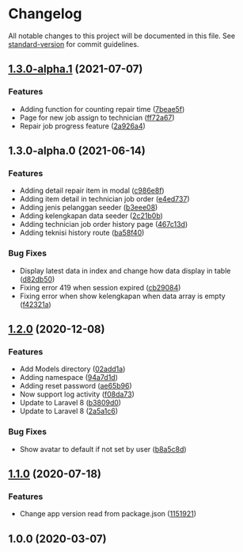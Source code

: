 # Changelog

All notable changes to this project will be documented in this file. See [standard-version](https://github.com/conventional-changelog/standard-version) for commit guidelines.

## [1.3.0-alpha.1](https://git.wbaindonesia.com/wbaindonesia/telkom-service-mgmt-system/compare/v1.3.0-alpha.0...v1.3.0-alpha.1) (2021-07-07)


### Features

* Adding function for counting repair time ([7beae5f](https://git.wbaindonesia.com/wbaindonesia/telkom-service-mgmt-system/commit/7beae5f45e9407e0142c56ba55b8de510ef51ffb))
* Page for new job assign to technician ([ff72a67](https://git.wbaindonesia.com/wbaindonesia/telkom-service-mgmt-system/commit/ff72a675e9ca3315030bddf70fbd2a411c97bf52))
* Repair job progress feature ([2a926a4](https://git.wbaindonesia.com/wbaindonesia/telkom-service-mgmt-system/commit/2a926a4486bf5ff3b72c3daffe25b4c9e3260415))

## 1.3.0-alpha.0 (2021-06-14)


### Features

* Adding detail repair item in modal ([c986e8f](https://git.wbaindonesia.com/wbaindonesia/telkom-service-mgmt-system/commit/c986e8f68aa2279a1fe0d9fceb8601a8f0b99ce4))
* Adding item detail in technician job order ([e4ed737](https://git.wbaindonesia.com/wbaindonesia/telkom-service-mgmt-system/commit/e4ed73749195da9f579001d3282e1d1c8f5be84d))
* Adding jenis pelanggan seeder ([b3eee08](https://git.wbaindonesia.com/wbaindonesia/telkom-service-mgmt-system/commit/b3eee084138bf6a26bad8ba6858e558e8ecbd58d))
* Adding kelengkapan data seeder ([2c21b0b](https://git.wbaindonesia.com/wbaindonesia/telkom-service-mgmt-system/commit/2c21b0b1946f713744e65d8c89f417586500151b))
* Adding technician job order history page ([467c13d](https://git.wbaindonesia.com/wbaindonesia/telkom-service-mgmt-system/commit/467c13d970c18a824819cffd6d3a76f5e16634aa))
* Adding teknisi history route ([ba58f40](https://git.wbaindonesia.com/wbaindonesia/telkom-service-mgmt-system/commit/ba58f4025f8380cd00a701e91852a10f6124007f))


### Bug Fixes

* Display latest data in index and change how data display in table ([d82db50](https://git.wbaindonesia.com/wbaindonesia/telkom-service-mgmt-system/commit/d82db50f043735ce4633b815bfb2497ba8a3130f))
* Fixing error 419 when session expired ([cb29084](https://git.wbaindonesia.com/wbaindonesia/telkom-service-mgmt-system/commit/cb290848296a016cb653f4c33e1b4d233fc8cb0a))
* Fixing error when show kelengkapan when data array is empty ([f42321a](https://git.wbaindonesia.com/wbaindonesia/telkom-service-mgmt-system/commit/f42321a03f84ddca29f48277c53f832274dff151))

## [1.2.0](https://git.wbaindonesia.com/wbaindonesia/starterkit/compare/v1.1.0...v1.2.0) (2020-12-08)


### Features

* Add Models directory ([02add1a](https://git.wbaindonesia.com/wbaindonesia/starterkit/commit/02add1a59942e793e59ace847b575f78c33a213c))
* Adding namespace ([94a7d1d](https://git.wbaindonesia.com/wbaindonesia/starterkit/commit/94a7d1d5aac956c7f330dc41919596f6d68d6f5b))
* Adding reset password ([ae65b96](https://git.wbaindonesia.com/wbaindonesia/starterkit/commit/ae65b96d6e16a5b81f6e45f36c66374b80c03b99))
* Now support log activity ([f08da73](https://git.wbaindonesia.com/wbaindonesia/starterkit/commit/f08da7334ac88894bba3eacb71e0856e04e8afcc))
* Update to Laravel 8 ([b3809d0](https://git.wbaindonesia.com/wbaindonesia/starterkit/commit/b3809d015fc9894e61e76e63e0e1fc7e53b05ac8))
* Update to Laravel 8 ([2a5a1c6](https://git.wbaindonesia.com/wbaindonesia/starterkit/commit/2a5a1c630c84292731f1900cda2b8aa9a0324514))


### Bug Fixes

* Show avatar to default if not set by user ([b8a5c8d](https://git.wbaindonesia.com/wbaindonesia/starterkit/commit/b8a5c8d88914608d8b225780251516b60c0939c9))

## [1.1.0](https://git.fiotech.co/wbaindonesia/starterkit/compare/v1.0.0...v1.1.0) (2020-07-18)


### Features

* Change app version read from package.json ([1151921](https://git.fiotech.co/wbaindonesia/starterkit/commit/115192149792d636ba51d417a55a4f29bd5c4f56))

## 1.0.0 (2020-03-07)
